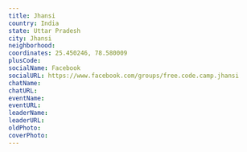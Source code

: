 ```yaml
---
title: Jhansi
country: India
state: Uttar Pradesh
city: Jhansi
neighborhood: 
coordinates: 25.450246, 78.580009
plusCode:
socialName: Facebook
socialURL: https://www.facebook.com/groups/free.code.camp.jhansi
chatName:
chatURL:
eventName:
eventURL:
leaderName:
leaderURL:
oldPhoto: 
coverPhoto:
---
```


